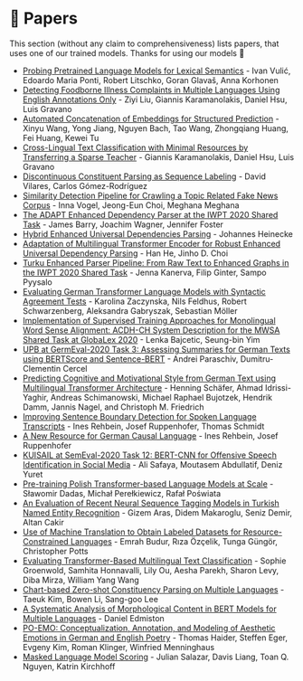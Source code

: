 # 📰 Papers

This section (without any claim to comprehensiveness) lists papers, that uses
one of our trained models. Thanks for using our models 🤗

* [Probing Pretrained Language Models for Lexical Semantics](https://arxiv.org/abs/2010.05731) - Ivan Vulić, Edoardo Maria Ponti, Robert Litschko, Goran Glavaš, Anna Korhonen
* [Detecting Foodborne Illness Complaints in Multiple Languages Using English Annotations Only](https://arxiv.org/abs/2010.05194) - Ziyi Liu, Giannis Karamanolakis, Daniel Hsu, Luis Gravano
* [Automated Concatenation of Embeddings for Structured Prediction](https://arxiv.org/abs/2010.05006) - Xinyu Wang, Yong Jiang, Nguyen Bach, Tao Wang, Zhongqiang Huang, Fei Huang, Kewei Tu
* [Cross-Lingual Text Classification with Minimal Resources by Transferring a Sparse Teacher](https://arxiv.org/abs/2010.02562) - Giannis Karamanolakis, Daniel Hsu, Luis Gravano
* [Discontinuous Constituent Parsing as Sequence Labeling](https://arxiv.org/abs/2010.00633) - David Vilares, Carlos Gómez-Rodríguez
* [Similarity Detection Pipeline for Crawling a Topic Related Fake News Corpus](https://arxiv.org/abs/2009.13367) - Inna Vogel, Jeong-Eun Choi, Meghana Meghana
* [The ADAPT Enhanced Dependency Parser at the IWPT 2020 Shared Task](https://arxiv.org/abs/2009.01712) - James Barry, Joachim Wagner, Jennifer Foster
* [Hybrid Enhanced Universal Dependencies Parsing](https://www.aclweb.org/anthology/2020.iwpt-1.18/) - Johannes Heinecke
* [Adaptation of Multilingual Transformer Encoder for Robust Enhanced Universal Dependency Parsing](https://www.aclweb.org/anthology/2020.iwpt-1.19/) - Han He, Jinho D. Choi
* [Turku Enhanced Parser Pipeline: From Raw Text to Enhanced Graphs in the IWPT 2020 Shared Task](https://www.aclweb.org/anthology/2020.iwpt-1.17/) - Jenna Kanerva, Filip Ginter, Sampo Pyysalo
* [Evaluating German Transformer Language Models with Syntactic Agreement Tests](https://arxiv.org/abs/2007.03765) - Karolina Zaczynska, Nils Feldhus, Robert Schwarzenberg, Aleksandra Gabryszak, Sebastian Möller
* [Implementation of Supervised Training Approaches for Monolingual Word Sense Alignment: ACDH-CH System Description for the MWSA Shared Task at GlobaLex 2020](https://www.aclweb.org/anthology/2020.globalex-1.14/) - Lenka Bajcetic, Seung-bin Yim
* [UPB at GermEval-2020 Task 3: Assessing Summaries for German Texts using BERTScore and Sentence-BERT](http://ceur-ws.org/Vol-2624/germeval-task3-paper2.pdf) - Andrei Paraschiv, Dumitru-Clementin Cercel
* [Predicting Cognitive and Motivational Style from German Text using Multilingual Transformer Architecture](https://www.inf.uni-hamburg.de/en/inst/ab/lt/resources/data/germeval-2020-cognitive-motive/ge20st1-paper-3.pdf) - Henning Schäfer, Ahmad Idrissi-Yaghir, Andreas Schimanowski, Michael Raphael Bujotzek, Hendrik Damm, Jannis Nagel, and Christoph M. Friedrich
* [Improving Sentence Boundary Detection for Spoken Language Transcripts](https://www.aclweb.org/anthology/2020.lrec-1.878/) - Ines Rehbein, Josef Ruppenhofer, Thomas Schmidt
* [A New Resource for German Causal Language](https://www.aclweb.org/anthology/2020.lrec-1.731/) - Ines Rehbein, Josef Ruppenhofer
* [KUISAIL at SemEval-2020 Task 12: BERT-CNN for Offensive Speech Identification in Social Media](https://arxiv.org/abs/2007.13184) - Ali Safaya, Moutasem Abdullatif, Deniz Yuret
* [Pre-training Polish Transformer-based Language Models at Scale](https://arxiv.org/abs/2006.04229) - Sławomir Dadas, Michał Perełkiewicz, Rafał Poświata
* [An Evaluation of Recent Neural Sequence Tagging Models in Turkish Named Entity Recognition](https://arxiv.org/abs/2005.07692) - Gizem Aras, Didem Makaroglu, Seniz Demir, Altan Cakir
* [Use of Machine Translation to Obtain Labeled Datasets for Resource-Constrained Languages](https://arxiv.org/abs/2004.14963) - Emrah Budur, Rıza Özçelik, Tunga Güngör, Christopher Potts
* [Evaluating Transformer-Based Multilingual Text Classification](https://arxiv.org/abs/2004.13939) - Sophie Groenwold, Samhita Honnavalli, Lily Ou, Aesha Parekh, Sharon Levy, Diba Mirza, William Yang Wang
* [Chart-based Zero-shot Constituency Parsing on Multiple Languages](https://arxiv.org/abs/2004.13805) - Taeuk Kim, Bowen Li, Sang-goo Lee
* [A Systematic Analysis of Morphological Content in BERT Models for Multiple Languages](https://arxiv.org/abs/2004.03032) - Daniel Edmiston
* [PO-EMO: Conceptualization, Annotation, and Modeling of Aesthetic Emotions in German and English Poetry](https://arxiv.org/abs/2003.07723) - Thomas Haider, Steffen Eger, Evgeny Kim, Roman Klinger, Winfried Menninghaus
* [Masked Language Model Scoring](https://arxiv.org/abs/1910.14659) - Julian Salazar, Davis Liang, Toan Q. Nguyen, Katrin Kirchhoff

